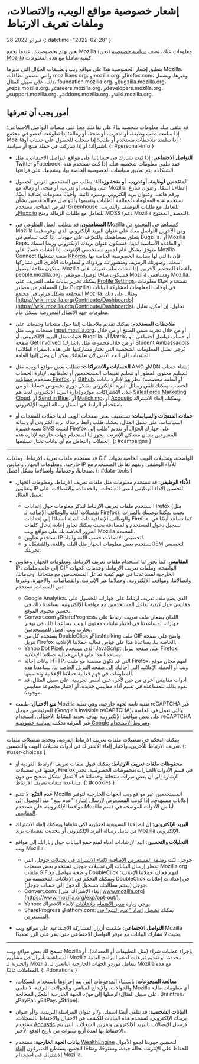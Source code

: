 ﻿# إشعار خصوصية مواقع الويب، والاتصالات، وملفات تعريف الارتباط

28 فبراير 2022
{: datetime="2022-02-28" }

نحن نهتم بخصوصيتك. عندما تجمع Mozilla (نحن) معلومات عنك، تصف [سياسة خصوصية Mozilla](https://www.mozilla.org/privacy/) كيفية تعاملنا مع هذه المعلومات.

ينطبق إشعار الخصوصية هذا على مواقع ويب وتطبيقات الجوّال التي تديرها Mozilla، والتي تتضمن نطاقات mozillians.org، وmozilla.org، وfirefox.com، وغيرها. ويشمل ذلك، على سبيل المثال، foundation.mozilla.org، وbugzilla.mozilla.org، وreps.mozilla.org، وcareers.mozilla.org، وdevelopers.mozilla.org، وsupport.mozilla.org، وaddons.mozilla.org، وwiki.mozilla.org.

## أمور يجب أن تعرفها

قد نتلقى منك معلومات شخصية بناءً على تفاعلك معنا على منصات التواصل الاجتماعي؛ إذا سلمت طلب وظيفة، أو متدرب، أو منحة، أو زمالة؛ إذا تطوعت كعضو في مجتمع Mozilla؛ إذا سلمتنا ملاحظات مستخدم أو طلب؛ إذا سجلت للحصول على حساب أو اشتراك؛ أو إذا شاركت في حملة منتج أو سياسة. 
{: #personal-info }

* **التواصل الاجتماعي**: إذا كنت تشارك في حساباتنا على مواقع التواصل الاجتماعي، مثل Twitter وFacebook، فقد نتلقى معلومات شخصية عنك. إذا كنت تستخدم هذه الشبكات، يتم تطبيق سياسات الخصوصية الخاصة بها، ونشجعك على قراءتها.

* **المتقدمين لوظيفة، أو تدريب، أو منحة وزمالة**: يطلب من المتقدمين لفرص الحصول على وظيفة، أو تدريب، أو منحة، أو زمالة مع Mozilla إعطاءنا اسمًا، وعنوان شارع، ورقم هاتف، وعنوان بريد إلكتروني، وسيرة ذاتية، وأحيانًا معلومات إضافية أيضًا. نستخدم هذه المعلومات لمعالجة الطلبات وتقييمها والتواصل مع المتقدمين بشأن الفرص المتاحة. نستخدم [Greenhouse](https://www.greenhouse.io/privacy-policy) للتعامل مع طلبات التوظيف والتدريب، و[Fluxx.io](https://www.fluxx.io/privacy-policy) للتعامل مع طلبات الزمالة ومنح MOSS (دعم Mozilla للمصدر المفتوح).

* **المساهمون**: قد يتطلب العمل التطوعي في Mozilla كمساهم في المجتمع من Mozilla ومن الآخرين التواصل معك على عنوان البريد الإلكتروني الذي توفره فيما يتعلق بمساهمتك وللتعرّف على جهودك. إذا كنت تساهم في Bugzilla، أو Mozilla Reps، أو القاعدة الأساسية لدينا، فسيكون عنوان بريدك الإلكتروني وربما اسمك متوفرًا بشكل عام لجميع مستخدمي الإنترنت. إذا أنشأت حسابًا على Mozilla Connect (منصة تشغلها [Khoros](https://khoros.com/privacy)، التي لها سياسة الخصوصية الخاصة بها)، فإن اسمك، وصورتك الرمزية، ومنشوراتك وردودك والمعلومات الأخرى التي تشاركها ستكون متاحة لوصول Mozilla وأعضاء المجتمع الآخرين. إذا أنشأت ملف تعريف على people.mozilla.org، فسيكون متاحًا لوصول موظفي Mozilla ومساهمي Mozilla. يمكنك تحرير بيانات ملف التعريف على [Profile Settings](https://people.mozilla.org/e?section=personal-info). نستخدم أحيانًا معلومات المساهم من مصادر (مثل Bugzilla) في لوحات المعلومات لمشاركة البيانات المجمّعة بشكل مرئي في مجتمع Mozilla. ومثال على ذلك [https://wiki.mozilla.org/Contribute/Dashboards](https://wiki.mozilla.org/Contribute/Dashboards). نحاول، إن أمكن، تقليل معلومات جهة الاتصال المعروضة بشكل عام.

* **ملاحظات المستخدم**: يمكنك تقديم ملاحظات إلينا حول منتجاتنا وخدماتنا على صفحات ويب مثل [input.mozilla.org](https://input.mozilla.org/)، أو من خلال تجربة ضمن المنتج أو من خلال قنوات مثل البريد الإلكتروني، أو Bugzilla، أو Matrix، أو حساب تواصل اجتماعي، أو صفحة Get Involved (شارك)، أو من خلال مجموعة مثل Student Ambassadors (سفراء الطلاب). يُرجى تقليل المعلومات الشخصية التي تختار مشاركتها على هذه المنتديات إلى الحد الأدنى لأن تعليقاتك يمكن أن يصل إليها العامة.

* **الحسابات والاشتراكات**: تتطلب بعض مواقع الويب، مثل AMO وMDN إنشاء حساب لتسليم محتوى المطور أو تسليم تقييمات المستخدمين أو تعليقاتهم. لإدارة الحساب نستخدم [حسابات Firefox](https://www.mozilla.org/privacy/firefox/)، أو [Github](https://help.github.com/en/github/site-policy/github-privacy-statement#our-use-of-cookies-and-tracking)، أو أنظمة مخصصة؛ انظر [هنا](https://support.mozilla.org/kb/managing-account-data) لإدارة بيانات الحساب. يمكنك تلقي رسائل البريد الإلكتروني بشكل دوري بخصوص حسابك أو من خلال الاشتراكات. مورّدو إدارة البريد الإلكتروني لدينا هم [SalesForce Marketing Cloud](https://www.marketingcloud.com/privacy-policy/website-privacy-statement/)، أو [Send in Blue](https://www.sendinblue.com/legal/privacypolicy/)، أو [Mailchimp](https://mailchimp.com/legal/privacy/)، أو [Acoustic](https://acoustic.com/privacy-notice/) ويمكنك إلغاء الاشتراك باستخدام الرابط في أسفل رسالة البريد الإلكتروني. 

* **حملات المنتجات والسياسات**: تستضيف بعض صفحات الويب لدينا حملات للمنتجات أو السياسات. على سبيل المثال، يمكنك طلب رابط برسالة بريد إلكتروني أو رسالة نصية قصيرة SMS لتثبيت Firefox على جهازك الجوّال أو تقديم 'طلب إلى المشرعين بشأن مشاكل الإنترنت. يجوز لنا استخدام جهات خارجية لإدارة هذه الحملات والتعامل مع أي بيانات تختار تسليمها. 
{: #campaigns }

---------------------------------------

قد نستخدم ملفات تعريف الارتباط، وملفات GIF الواضحة، وتحليلات الويب الخاصة بجهات خارجية، ومعلومات الجهاز، وعناوين IP للأداء الوظيفي ولفهم تفاعل المستخدم مع منتجاتنا، وخدماتنا، واتصالاتنا بشكل أفضل. 
{: #data-tools }

* **الأداء الوظيفي**: قد نستخدم معلومات مثل ملفات تعريف الارتباط، ومعلومات الجهاز، وعناوين IP لتحسين الأداء الوظيفي لبعض المنتجات، والخدمات، والاتصالات. على سبيل المثال:
    * نستخدم ملفات تعريف الارتباط لتذكر معلومات حول إعدادات Firefox (مثل تفضيلات اللغة والوظائف الإضافية لـ Firefox)، بحيث يمكننا توصيتك بالميزات والوظائف الإضافية ذات الصلة استنادًا إلى إعدادات Firefox. كما تساعد أيضًا في تسجيل دخول المستخدم والمصادقة بحيث يمكنك تجاوز إعادة إدخال كلمات المرور الخاصة بك على مواقع ويب Mozilla المحددة.
    * نستخدم عناوين IP لتخصيص الاتصالات حسب اللغة والبلد.
    * نستخدم بعض معلومات الجهاز مثل البلد، واللغة، والمُشغّل، وOEM لتخصيص تجربتك.

* **المقاييس**: كما يجوز لنا استخدام ملفات تعريف الارتباط، ومعلومات الجهاز، وعناوين IP، إلى جانب ملفات GIF الواضحة، وملفات تعريف الارتباط، وخدمات الجهات الخارجية لمساعدتنا في فهم كيفية تفاعل المستخدمين مع منتجاتنا، وخدماتنا، واتصالاتنا، ومواقعنا الإلكترونية، وحملاتنا عبر الإنترنت، والقصاصات، والأجهزة، وغيرها من المنصات. نستخدم:
    * Google Analytics، الذي يضع ملف تعريف ارتباط على جهازك، للحصول على مقاييس حول كيفية تفاعل المستخدمين مع مواقعنا الإلكترونية. يساعدنا ذلك في تحسين محتوى الموقع.
    * Convert.com وShareProgress، اللذان يضعان ملف تعريف ارتباط على جهازك، لمساعدتنا في اختبار تباينات محتوى الويب. يساعدنا ذلك في توفير تجارب ويب أفضل للمستخدمين.
    * يستخدم كل من DoubleClick وFlashtalking ملف GIF واضح على صفحة تنزيل Firefox الخاصة بنا. يساعدنا هذا على قياس فعالية حملاتنا الإعلانية.
    * Yahoo Dot Pixel، الذي يستخدم JavaScript على صفحة تنزيل Firefox. يساعدنا هذا على قياس فعالية حملاتنا الإعلانية.
    * بيانات إحالة HTTP، التي قد تكون مضمنة مع مثبت Firefox، لفهم مجال موقع ويب أو الحملة الإعلانية التي أحالتك إلى صفحة التنزيل الخاصة بنا. تساعدنا هذه المعلومات في فهم فعالية حملاتنا الإعلانية وتحسينها.
    * أدوات مقاييس أخرى من حين لآخر، على أسس تجريبية. على سبيل المثال، قد نقوم بذلك للمساعدة في تقييم أداة مقاييس جديدة، أو اختبار مجموعة مقاييس موجودة.
  
* **منع الاحتيال**: طبقت Mozilla تقنية تابعة لجهة خارجية، وهي تقنية reCAPTCHA غير المرئية من جوجل (Google’s Invisible reCAPTCHA)، والتي تعمل في الخلفية على بعض مواقعنا الإلكترونية بهدف تحديد النشاط الاحتيالي. استخدام reCAPTCHA غير المرئية تحكمه [سياسة خصوصية Google](https://www.google.com/intl/policies/privacy/) و[شروط الاستخدام](https://policies.google.com/terms).

---------------------------------------

يمكنك التحكم في تفضيلات ملفات تعريف الارتباط الفردية، وتحديد تفضيلات ملفات تعريف الارتباط للآخرين، واختيار إلغاء الاشتراك في أدوات تحليلات الويب والتحسين. 
{: #user-choices }

* **محفوظات ملفات تعريف الارتباط**: يمكنك قبول ملفات تعريف الارتباط الفردية أو رفضها في تفضيلات Firefox في قسم الأدوات/الخيارات/محفوظات الخصوصية. تجدر الإشارة إلى أن بعض ميزات منتجاتنا وخدماتنا قد لا تعمل بشكل صحيح من دون مساعدة ملفات تعريف الارتباط. 
{: #cookies }

* **عدم التتبّع**: لا تتتبع Mozilla المستخدمين عبر مواقع ويب الجهات الخارجية لتوفير إعلانات مستهدفة. إذا كونت المستعرض لإرسال إشارة "عدم تتبع" عند الوصول إلى مواقعنا الإلكترونية، فلن تستخدم Mozilla أيا من الأدوات الموضحة في قسم [المقاييس](https://www.mozilla.org/privacy/websites/#data-tools).

* **البريد الإلكتروني**: إن اتصالاتنا التسويقية اختيارية لكي تتلقاها ويمكنك إلغاء الاشتراك من تذييل رسالة البريد الإلكتروني أو بتحديث [تفضيلات بريد Mozilla الإلكتروني](https://www.mozilla.org/newsletter/recovery/).

* **التحليلات والتحسين**: اتبع الإرشادات أدناه لمنع جمع البيانات حول زياراتك إلى مواقع ويب Mozilla:
    * جوجل: ثبّت [وظيفة المستعرض الإضافية لإلغاء الاشتراك في تحليلات جوجل](https://tools.google.com/dlpage/gaoptout)، التي تحظر إرسال البيانات إلى تحليلات جوجل. تستخدم بعض صفحات Mozilla.org ملفات GIF واضحة تتواصل مع DoubleClick لفهم فعالية حملاتنا الإعلانية؛ ويمكنك التحكم في الإعلانات المخصصة من DoubleClick في إعدادات إعلانات جوجل (ستتم مطالبتك بتسجيل الدخول إلى حساب جوجل).
    * Convert.com: [إلغاء الاشتراك على www.mozilla.org](https://www.mozilla.org/exp/opt-out/).
    * Yahoo: يرجى زيارة [مدير الاهتمام بالإعلانات](https://aim.yahoo.com/aim/us/en/optout/) لإلغاء الاشتراك.
    * ShareProgress وFathom.com: يمكنك [تشغيل إعداد "عدم التتبع" في المستعرض](https://support.mozilla.org/kb/how-do-i-turn-do-not-track-feature).

* **التواصل الاجتماعي**: صُمّمت أزرار المشاركة الاجتماعية على مواقع ويب Mozilla بحيث لا تشارك البيانات مع موفر التواصل الاجتماعي حتى تنقر على الزر تحديدًا.

---------------------------------------

تسمح لك بعض مواقع ويب Mozilla بإجراء عمليات شراء (مثل التطبيقات أو المعدات)، أو المساهمة بأموال في مشاريع Mozilla محددة، أو تقديم تبرعات لدعم البرامج العامة والخيرية لـ Mozilla. يتعامل موردو الجهات الخارجية التابعين لـ Mozilla مع هذه المعاملات غالبًا. 
{: #donations }

* **معالجة المدفوعات**: باستثناء المدفوعات التي يتم إجراؤها باستخدام الشيكات، والحوالات، والإيداع المباشر، والحوالات البرقية، لا تتلقى Mozilla أي معلومات مالية تُرسلها إلى مورّد الجهة الخارجية المُعيّن للمعالجة (على سبيل المثال، Braintree، وPayPal، وBitPay، وStripe).

* **البيانات الشخصية**: قد نتلقى أيضًا اسمك، و/أو عنوان المراسلة البريدية، و/أو عنوان بريدك الإلكتروني. تُستخدم هذه البيانات للكشف عن الاحتيال والاحتفاظ بالسجلات. نستخدم [Acoustic](https://acoustic.com/privacy-notice/) لإرسال الإيصالات بالبريد الإلكتروني وتخزين السجلات، التي يتم الاحتفاظ بها لمدة أربع سنوات من تاريخ الدفع الأخير.. 

* **بيانات الجهة الخارجية**: نستخدم [WealthEngine](https://www.wealthengine.com/wealthengine-inc-privacy-policy/) لتحسين جهودنا لجمع الأموال للحفاظ على الإنترنت بحالة جيدة، ومفتوحًا، ومتاحًا للجميع. يستطيع المتبرعون [إلغاء الاشتراك](https://app.onetrust.com/app/#/webform/4ba08202-2ede-4934-a89e-f0b0870f95f0) في استخدام Mozilla.
